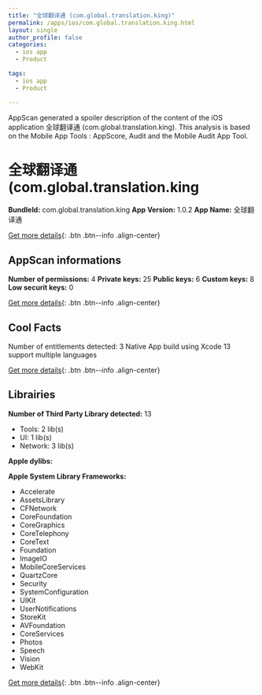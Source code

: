 ```yaml
---
title: "全球翻译通 (com.global.translation.king)"
permalink: /apps/ios/com.global.translation.king.html
layout: single
author_profile: false
categories: 
  - ios app 
  - Product 

tags: 
  - ios app 
  - Product 

---
```

AppScan generated a spoiler description of the content of the iOS application 全球翻译通 (com.global.translation.king). This analysis is based on the Mobile App Tools : AppScore, Audit and the Mobile Audit App Tool.

# 全球翻译通 (com.global.translation.king

**BundleId:** com.global.translation.king
**App Version:** 1.0.2
**App Name:** 全球翻译通


[Get more details](/pricing.html){: .btn .btn--info .align-center}  
  
## AppScan informations 

**Number of permissions:** 4
**Private keys:** 25
**Public keys:** 6
**Custom keys:** 8
**Low securit keys:** 0
  
[Get more details](/pricing.html){: .btn .btn--info .align-center}

## Cool Facts

Number of entitlements detected: 3
Native App
build using Xcode 13
support multiple languages
  
[Get more details](/pricing.html){: .btn .btn--info .align-center}

## Librairies 
**Number of Third Party Library detected:** 13
- Tools: 2 lib(s)
- UI: 1 lib(s)
- Network: 3 lib(s)

**Apple dylibs:**


**Apple System Library Frameworks:**
- Accelerate
- AssetsLibrary
- CFNetwork
- CoreFoundation
- CoreGraphics
- CoreTelephony
- CoreText
- Foundation
- ImageIO
- MobileCoreServices
- QuartzCore
- Security
- SystemConfiguration
- UIKit
- UserNotifications
- StoreKit
- AVFoundation
- CoreServices
- Photos
- Speech
- Vision
- WebKit


  
[Get more details](/pricing.html){: .btn .btn--info .align-center}

